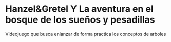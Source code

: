 # Hanzel&Gretel Y La aventura en el bosque de los sueños y pesadillas
Videojuego que busca enlanzar de forma practica los conceptos de arboles
